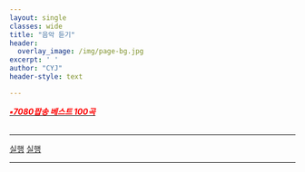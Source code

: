 ```yaml
--- 
layout: single
classes: wide
title: "음악 듣기"
header:
  overlay_image: /img/page-bg.jpg
excerpt: ' '
author: "CYJ"
header-style: text

---  
```



[<span style="color:red">***▪7080팝송 베스트 100곡***</span>](https://www.youtube.com/watch?v=8HHveVh4cYE&t=2735s)<br> <br>

---

<a href="choijangwook://">실행</a>
<a href="choijangwook://127.0.0.1:5900">실행</a>


---


